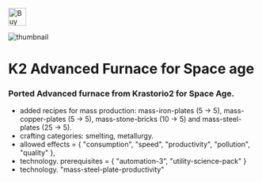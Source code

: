 <a href='https://ko-fi.com/Q5Q418BPJA' target='_blank'><img height='36' style='border:0px;height:36px;' src='https://storage.ko-fi.com/cdn/kofi3.png?v=6' border='0' alt='Buy Me a Coffee at ko-fi.com' /></a>

![thumbnail](https://github.com/user-attachments/assets/464bf85f-978f-437e-9fc9-85f273faf957)
# K2 Advanced Furnace for Space age
### Ported Advanced furnace from Krastorio2 for Space Age.

- added recipes for mass production: mass-iron-plates (5 -> 5), mass-copper-plates (5 -> 5), mass-stone-bricks (10 -> 5) and mass-steel-plates (25 -> 5).
- crafting categories: smelting, metallurgy.
- allowed effects = { "consumption", "speed", "productivity", "pollution", "quality" },
- technology. prerequisites = { "automation-3", "utility-science-pack" }
- technology. "mass-steel-plate-productivity"
